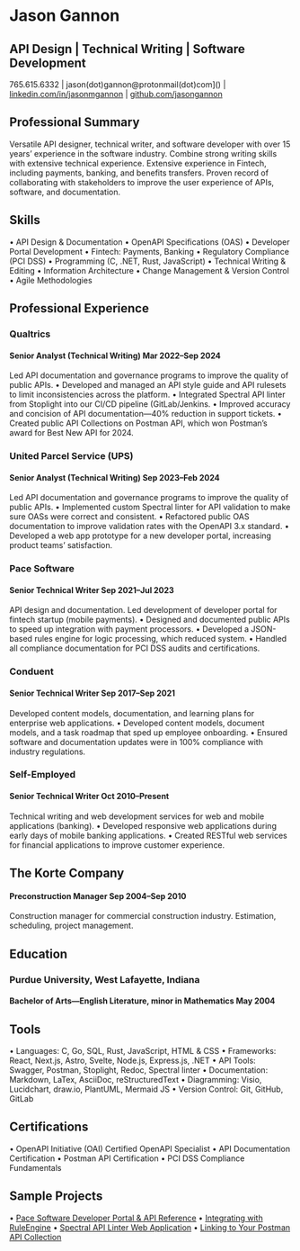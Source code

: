 # Jason Gannon
## API Design | Technical Writing | Software Development

765.615.6332   |   jason(dot)gannon@protonmail(dot)com]()   |   [linkedin.com/in/jasonmgannon](https://www.linkedin.com/in/jasonmgannon/)   |   [github.com/jasongannon](https://github.com/jasongannon)

## Professional Summary

Versatile API designer, technical writer, and software developer with over 15 years’ experience in the software industry. Combine strong writing skills with extensive technical experience. Extensive experience in Fintech, including payments, banking, and benefits transfers. Proven record of collaborating with stakeholders to improve the user experience of APIs, software, and documentation.

## Skills
 
•	API Design & Documentation
•	OpenAPI Specifications (OAS)
•	Developer Portal Development
•	Fintech: Payments, Banking
•	Regulatory Compliance (PCI DSS)
•	Programming (C, .NET, Rust, JavaScript)
•	Technical Writing & Editing
•	Information Architecture
•	Change Management & Version Control
•	Agile Methodologies
 
## Professional Experience

### Qualtrics

#### Senior Analyst (Technical Writing)	Mar 2022–Sep 2024

Led API documentation and governance programs to improve the quality of public APIs.
•	Developed and managed an API style guide and API rulesets to limit inconsistencies across the platform.
•	Integrated Spectral API linter from Stoplight into our CI/CD pipeline (GitLab/Jenkins.
•	Improved accuracy and concision of API documentation—40% reduction in support tickets.
•	Created public API Collections on Postman API, which won Postman’s award for Best New API for 2024.

### United Parcel Service (UPS) 

#### Senior Analyst (Technical Writing)	Sep 2023–Feb 2024

Led API documentation and governance programs to improve the quality of public APIs.
•	Implemented custom Spectral linter for API validation to make sure OASs were correct and consistent.
•	Refactored public OAS documentation to improve validation rates with the OpenAPI 3.x standard.
•	Developed a web app prototype for a new developer portal, increasing product teams’ satisfaction.

### Pace Software 

#### Senior Technical Writer	Sep 2021–Jul 2023

API design and documentation. Led development of developer portal for fintech startup (mobile payments).
•	Designed and documented public APIs to speed up integration with payment processors.
•	Developed a JSON-based rules engine for logic processing, which reduced system.
•	Handled all compliance documentation for PCI DSS audits and certifications.

### Conduent

#### Senior Technical Writer	Sep 2017–Sep 2021

Developed content models, documentation, and learning plans for enterprise web applications.
•	Developed content models, document models, and a task roadmap that sped up employee onboarding.
•	Ensured software and documentation updates were in 100% compliance with industry regulations.

### Self-Employed

#### Senior Technical Writer	Oct 2010–Present

Technical writing and web development services for web and mobile applications (banking).
•	Developed responsive web applications during early days of mobile banking applications.
•	Created RESTful web services for financial applications to improve customer experience.

## The Korte Company

#### Preconstruction Manager	Sep 2004–Sep 2010

Construction manager for commercial construction industry. Estimation, scheduling, project management.
## Education

### Purdue University, West Lafayette, Indiana

#### Bachelor of Arts—English Literature, minor in Mathematics	May 2004

## Tools

•	Languages: C, Go, SQL, Rust, JavaScript, HTML & CSS
•	Frameworks: React, Next.js, Astro, Svelte, Node.js, Express.js, .NET
•	API Tools: Swagger, Postman, Stoplight, Redoc, Spectral linter
•	Documentation: Markdown, LaTex, AsciiDoc, reStructuredText
•	Diagramming: Visio, Lucidchart, draw.io, PlantUML, Mermaid JS
•	Version Control: Git, GitHub, GitLab
## Certifications

•	OpenAPI Initiative (OAI) Certified OpenAPI Specialist
•	API Documentation Certification
•	Postman API Certification
•	PCI DSS Compliance Fundamentals

## Sample Projects

•	[Pace Software Developer Portal & API Reference](https://developer.pacesoft.net/)
•	[Integrating with RuleEngine](https://github.com/jasongannon/work-samples/blob/main/rulesengine.md)
•	[Spectral API Linter Web Application](https://github.com/jasongannon/open-api-linter)
•	[Linking to Your Postman API Collection](https://github.com/jasongannon/work-samples/blob/main/linking-to-postman.md)


<!---
jasongannon/jasongannon is a ✨ special ✨ repository because its `README.md` (this file) appears on your GitHub profile.
You can click the Preview link to take a look at your changes.
--->
